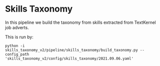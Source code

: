 # Skills Taxonomy

In this pipeline we build the taxonomy from skills extracted from TextKernel job adverts.

This is run by:
```
python -i skills_taxonomy_v2/pipeline/skills_taxonomy/build_taxonomy.py --config_path 'skills_taxonomy_v2/config/skills_taxonomy/2021.09.06.yaml' 
```